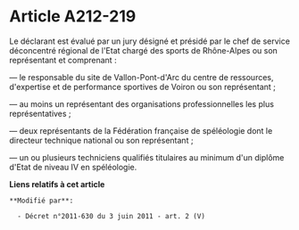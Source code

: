 # Article A212-219

Le déclarant est évalué par un jury désigné et présidé par le chef de service déconcentré régional de l'Etat chargé des
sports de Rhône-Alpes ou son représentant et comprenant : 

― le responsable du site de Vallon-Pont-d'Arc du       centre de ressources, d'expertise et de performance sportives  de
Voiron ou son représentant ; 

― au moins un représentant des organisations professionnelles les plus représentatives ; 

― deux représentants de la Fédération française de spéléologie dont le directeur technique national ou son représentant ; 

― un ou plusieurs techniciens qualifiés titulaires au minimum d'un diplôme d'Etat de niveau IV en spéléologie.

**Liens relatifs à cet article**

	**Modifié par**:

	  - Décret n°2011-630 du 3 juin 2011 - art. 2 (V)
